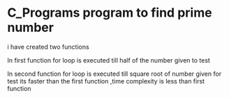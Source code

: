 # C_Programs  program to find prime number 

i have created two functions 

In first function 
for loop is executed till half of the number given to test 

In second function 
for loop is executed till square root of number given for test 
its faster than the first function ,time complexity is less than first function
